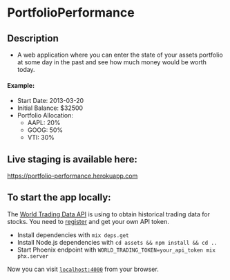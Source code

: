 # PortfolioPerformance

## Description

- A web application where you can enter the state of your assets portfolio at some day in the past and see how much money would be worth today.

#### Example: 
- Start Date: 2013-03-20
- Initial Balance: $32500
- Portfolio Allocation:
  - AAPL: 20%
  - GOOG: 50%
  - VTI: 30%

## Live staging is available here:
https://portfolio-performance.herokuapp.com

## To start the app locally:

The [World Trading Data API](https://www.worldtradingdata.com/) is using to obtain historical trading data for stocks.
You need to [register](https://www.worldtradingdata.com/register) and get your own API token.

  * Install dependencies with `mix deps.get`
  * Install Node.js dependencies with `cd assets && npm install && cd ..`
  * Start Phoenix endpoint with `WORLD_TRADING_TOKEN=your_api_token mix phx.server`

Now you can visit [`localhost:4000`](http://localhost:4000) from your browser.
